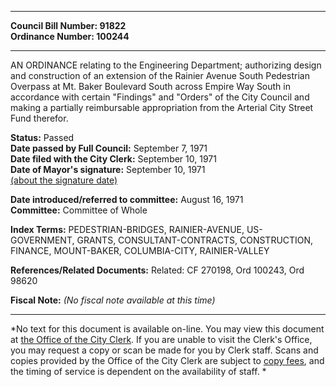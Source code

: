 * * * * *  
  
**Council Bill Number: [](#h0)[](#h2)91822**   
**Ordinance Number: 100244**  
  
* * * * *  
  
AN ORDINANCE relating to the Engineering Department; authorizing design and construction of an extension of the Rainier Avenue South Pedestrian Overpass at Mt. Baker Boulevard South across Empire Way South in accordance with certain "Findings" and "Orders" of the City Council and making a partially reimbursable appropriation from the Arterial City Street Fund therefor.  
  
**Status:** Passed   
**Date passed by Full Council:** September 7, 1971   
**Date filed with the City Clerk:** September 10, 1971   
**Date of Mayor's signature:** September 10, 1971   
[(about the signature date)](/~public/approvaldate.htm)   
  
  
**Date introduced/referred to committee:** August 16, 1971   
**Committee:** Committee of Whole   
  
**Index Terms:** PEDESTRIAN-BRIDGES, RAINIER-AVENUE, US-GOVERNMENT, GRANTS, CONSULTANT-CONTRACTS, CONSTRUCTION, FINANCE, MOUNT-BAKER, COLUMBIA-CITY, RAINIER-VALLEY  
  
**References/Related Documents:** Related: CF 270198, Ord 100243, Ord 98620  
  
**Fiscal Note:** *(No fiscal note available at this time)*  
  
* * * * *  
  
*No text for this document is available on-line. You may view this document at [the Office of the City Clerk](http://www.seattle.gov/leg/clerk/contactUs.htm). If you are unable to visit the Clerk's Office, you may request a copy or scan be made for you by Clerk staff. Scans and copies provided by the Office of the City Clerk are subject to [copy fees](http://clerk.seattle.gov/~public/clerkfees.htm), and the timing of service is dependent on the availability of staff. *  
  
  
